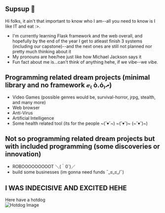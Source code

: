 ## Supsup 👋
Hi folks, it ain't that important to know who I am--all you need to know is I like IT and eat :>.

- I'm currently learning Flask framework and the web overall, and hopefully by the end of the year I get to atleast finish 3 systems (including our capstone)--and the next ones are still not planned nor pretty much thinking about it
- My pronouns are hee/hee just like how Michael Jackson says it
- Fun fact about me is...can't think of anything hehe, if we vibe--we vibe.

## Programming related dream projects (minimal library and no framework ޏ₍ ὸ.ό₎ރ)
- Video Games (possible genres would be, survival-horror, jrpg, stealth, and many more)
- Web browser
- Anti-Virus
- Artificial Intelligence
- Some health related tool (its for the people ~(˘▾˘~) ~(˘▾˘)~ (~˘▾˘)~)

## Not so programming related dream projects but with included programming (some discoveries or innovation)
- ROBOOOOOOOOOT ＼(｀0´)／
- build some businesses (im gonna need funds ¯\_ಠ_ಠ_/¯)

## I WAS INDECISIVE AND EXCITED HEHE

Here have a hotdog <br>
![Hotdog Image](https://media0.giphy.com/media/l1K9Dcy7ww0CW3JHq/200.gif?cid=6c09b952gia9oce5vkocxn6jmisw79k1iiyj3b3g35q273we&ep=v1_gifs_search&rid=200.gif&ct=g)
<!--
**n-ginan/n-ginan** is a ✨ _special_ ✨ repository because its `README.md` (this file) appears on your GitHub profile.

Here are some ideas to get you started:

- 🔭 I’m currently working on ...
- 🌱 I’m currently learning ...
- 👯 I’m looking to collaborate on ...
- 🤔 I’m looking for help with ...
- 💬 Ask me about ...
- 📫 How to reach me: ...
- 😄 Pronouns: ...
- ⚡ Fun fact: ...
-->
